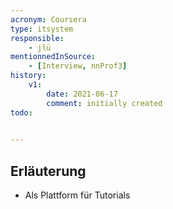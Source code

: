```yaml
---
acronym: Coursera
type: itsystem
responsible:
    - jlü
mentionnedInSource: 
    - [Interview, nnProf3]
history:
    v1:
        date: 2021-06-17
        comment: initially created
todo:
  

---
```


## Erläuterung

* Als Plattform für Tutorials

